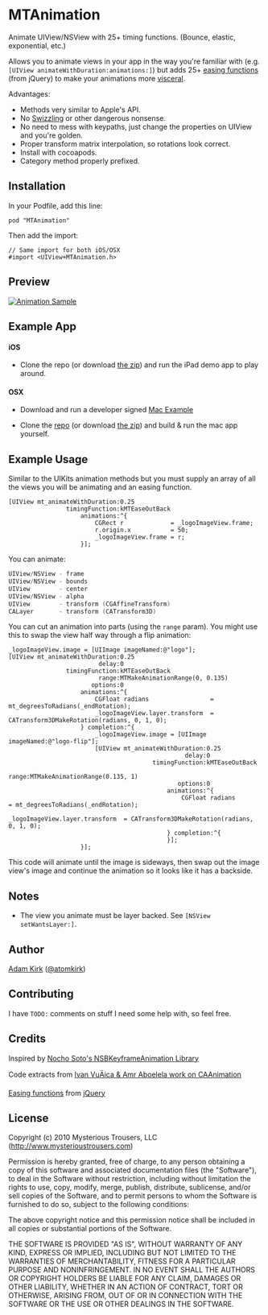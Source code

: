 MTAnimation
===========

Animate UIView/NSView with 25+ timing functions. (Bounce, elastic, exponential, etc.)

Allows you to animate views in your app in the way you're familiar with (e.g. `[UIView animateWithDuration:animations:]`) but adds 25+ [easing functions](http://easings.net/) (from jQuery) to make your animations more [visceral](http://mysterioustrousers.com/news/2013/3/25/visceral-apps-and-you).

Advantages:
- Methods very similar to Apple's API.
- No [Swizzling](https://github.com/nst/iOS-Runtime-Headers/blob/master/Frameworks/UIKit.framework/UIViewController.h#L458) or other dangerous nonsense.
- No need to mess with keypaths, just change the properties on UIView and you're golden.
- Proper transform matrix interpolation, so rotations look correct.
- Install with cocoapods.
- Category method properly prefixed.

## Installation

In your Podfile, add this line:

    pod "MTAnimation"

Then add the import:

    // Same import for both iOS/OSX
    #import <UIView+MTAnimation.h>

## Preview

[![Animation Sample](https://dl.dropboxusercontent.com/u/2771219/github/MTAnimation/demo.gif)](https://dl.dropboxusercontent.com/u/2771219/github/MTAnimation/demo.mov)


## Example App

#### iOS

* Clone the repo (or download [the zip](https://github.com/mysterioustrousers/MTAnimation/archive/master.zip)) and run the iPad demo app to play around.

#### OSX

* Download and run a developer signed [Mac Example](https://github.com/mysterioustrousers/MTAnimation-Mac-Example/raw/master/MTAnimationMacExample.app.zip)

* Clone the [repo](https://github.com/mysterioustrousers/MTAnimation-Mac-Example) (or download [the zip](https://github.com/mysterioustrousers/MTAnimation-Mac-Example/archive/master.zip)) and build & run the mac app yourself.


## Example Usage

Similar to the UIKits animation methods but you must supply an array of all the views you will be animating and an easing function.

    [UIView mt_animateWithDuration:0.25
                    timingFunction:kMTEaseOutBack
                        animations:^{
                            CGRect r             = _logoImageView.frame;
                            r.origin.x           = 50;
                            _logoImageView.frame = r;
                        }];

You can animate:

```objective-c
UIView/NSView - frame
UIView/NSView - bounds
UIView        - center
UIView/NSView - alpha
UIView        - transform (CGAffineTransform)
CALayer       - transform (CATransform3D)
```

You can cut an animation into parts (using the `range` param). You might use this to swap the view half way through a flip animation:

    _logoImageView.image = [UIImage imageNamed:@"logo"];
    [UIView mt_animateWithDuration:0.25
                             delay:0
                    timingFunction:kMTEaseOutBack
                             range:MTMakeAnimationRange(0, 0.135)
                           options:0
                        animations:^{
                            CGFloat radians                 = mt_degreesToRadians(_endRotation);
                            _logoImageView.layer.transform  = CATransform3DMakeRotation(radians, 0, 1, 0);
                        } completion:^{
                            _logoImageView.image = [UIImage imageNamed:@"logo-flip"];
                            [UIView mt_animateWithDuration:0.25
                                                     delay:0
                                            timingFunction:kMTEaseOutBack
                                                     range:MTMakeAnimationRange(0.135, 1)
                                                   options:0
                                                animations:^{
                                                    CGFloat radians                 = mt_degreesToRadians(_endRotation);
                                                    _logoImageView.layer.transform  = CATransform3DMakeRotation(radians, 0, 1, 0);
                                                } completion:^{
                                                }];
                        }];

This code will animate until the image is sideways, then swap out the image view's image and continue the animation so it looks like it has a backside.


## Notes

* The view you animate must be layer backed. See `[NSView setWantsLayer:]`.

## Author

[Adam Kirk](https://github.com/atomkirk) ([@atomkirk](https://twitter.com/atomkirk))

## Contributing

I have `TODO:` comments on stuff I need some help with, so feel free.

## Credits

Inspired by [Nocho Soto's NSBKeyframeAnimation Library](https://github.com/NachoSoto/NSBKeyframeAnimation)

Code extracts from [Ivan VuÄica & Amr Aboelela work on CAAnimation](http://svn.gna.org/svn/gnustep/libs/quartzcore/trunk/Source/CAAnimation.m)

[Easing functions](http://easings.net/) from [jQuery](http://gsgd.co.uk/sandbox/jquery/easing/jquery.easing.1.3.js)

## License

Copyright (c) 2010 Mysterious Trousers, LLC (http://www.mysterioustrousers.com)

Permission is hereby granted, free of charge, to any person obtaining a copy
of this software and associated documentation files (the "Software"), to deal
in the Software without restriction, including without limitation the rights
to use, copy, modify, merge, publish, distribute, sublicense, and/or sell
copies of the Software, and to permit persons to whom the Software is
furnished to do so, subject to the following conditions:

The above copyright notice and this permission notice shall be included in
all copies or substantial portions of the Software.

THE SOFTWARE IS PROVIDED "AS IS", WITHOUT WARRANTY OF ANY KIND, EXPRESS OR
IMPLIED, INCLUDING BUT NOT LIMITED TO THE WARRANTIES OF MERCHANTABILITY,
FITNESS FOR A PARTICULAR PURPOSE AND NONINFRINGEMENT. IN NO EVENT SHALL THE
AUTHORS OR COPYRIGHT HOLDERS BE LIABLE FOR ANY CLAIM, DAMAGES OR OTHER
LIABILITY, WHETHER IN AN ACTION OF CONTRACT, TORT OR OTHERWISE, ARISING FROM,
OUT OF OR IN CONNECTION WITH THE SOFTWARE OR THE USE OR OTHER DEALINGS IN
THE SOFTWARE.
